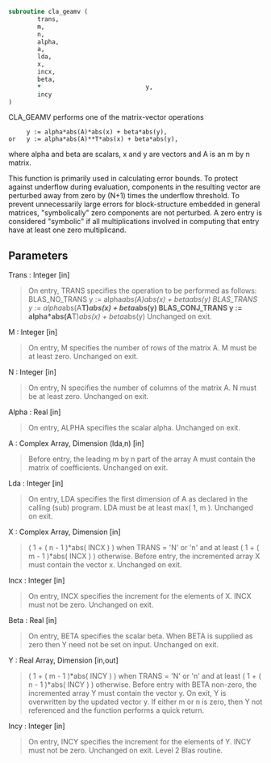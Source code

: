 ```fortran
subroutine cla_geamv (
		trans,
		m,
		n,
		alpha,
		a,
		lda,
		x,
		incx,
		beta,
		*                             y,
		incy
)
```

 CLA_GEAMV  performs one of the matrix-vector operations

         y := alpha*abs(A)*abs(x) + beta*abs(y),
    or   y := alpha*abs(A)**T*abs(x) + beta*abs(y),

 where alpha and beta are scalars, x and y are vectors and A is an
 m by n matrix.

 This function is primarily used in calculating error bounds.
 To protect against underflow during evaluation, components in
 the resulting vector are perturbed away from zero by (N+1)
 times the underflow threshold.  To prevent unnecessarily large
 errors for block-structure embedded in general matrices,
 "symbolically" zero components are not perturbed.  A zero
 entry is considered "symbolic" if all multiplications involved
 in computing that entry have at least one zero multiplicand.

## Parameters
Trans : Integer [in]
> On entry, TRANS specifies the operation to be performed as
> follows:
> BLAS_NO_TRANS      y := alpha*abs(A)*abs(x) + beta*abs(y)
> BLAS_TRANS         y := alpha*abs(A**T)*abs(x) + beta*abs(y)
> BLAS_CONJ_TRANS    y := alpha*abs(A**T)*abs(x) + beta*abs(y)
> Unchanged on exit.

M : Integer [in]
> On entry, M specifies the number of rows of the matrix A.
> M must be at least zero.
> Unchanged on exit.

N : Integer [in]
> On entry, N specifies the number of columns of the matrix A.
> N must be at least zero.
> Unchanged on exit.

Alpha : Real [in]
> On entry, ALPHA specifies the scalar alpha.
> Unchanged on exit.

A : Complex Array, Dimension (lda,n) [in]
> Before entry, the leading m by n part of the array A must
> contain the matrix of coefficients.
> Unchanged on exit.

Lda : Integer [in]
> On entry, LDA specifies the first dimension of A as declared
> in the calling (sub) program. LDA must be at least
> max( 1, m ).
> Unchanged on exit.

X : Complex Array, Dimension [in]
> ( 1 + ( n - 1 )*abs( INCX ) ) when TRANS = 'N' or 'n'
> and at least
> ( 1 + ( m - 1 )*abs( INCX ) ) otherwise.
> Before entry, the incremented array X must contain the
> vector x.
> Unchanged on exit.

Incx : Integer [in]
> On entry, INCX specifies the increment for the elements of
> X. INCX must not be zero.
> Unchanged on exit.

Beta : Real [in]
> On entry, BETA specifies the scalar beta. When BETA is
> supplied as zero then Y need not be set on input.
> Unchanged on exit.

Y : Real Array, Dimension [in,out]
> ( 1 + ( m - 1 )*abs( INCY ) ) when TRANS = 'N' or 'n'
> and at least
> ( 1 + ( n - 1 )*abs( INCY ) ) otherwise.
> Before entry with BETA non-zero, the incremented array Y
> must contain the vector y. On exit, Y is overwritten by the
> updated vector y.
> If either m or n is zero, then Y not referenced and the function
> performs a quick return.

Incy : Integer [in]
> On entry, INCY specifies the increment for the elements of
> Y. INCY must not be zero.
> Unchanged on exit.
> Level 2 Blas routine.

